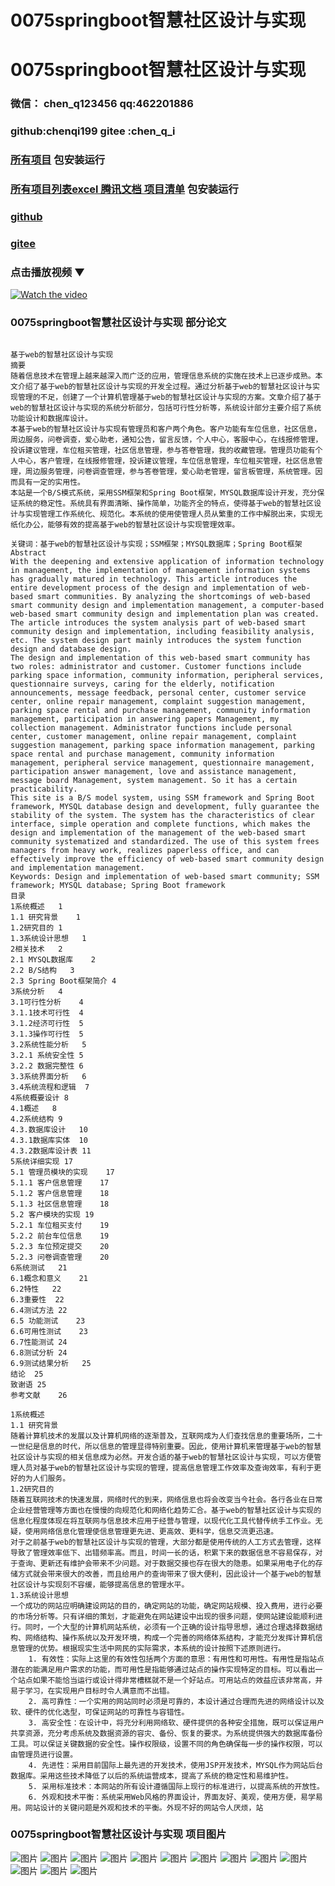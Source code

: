 # 0075springboot智慧社区设计与实现


# 0075springboot智慧社区设计与实现

### 微信： chen_q123456  qq:462201886
### github:chenqi199 gitee :chen_q_i

### [所有项目](https://github.com/GraduationProject-springboot/allSpringbootProjects) 包安装运行

### [所有项目列表excel 腾讯文档 项目清单](https://docs.qq.com/sheet/DSHRFSVZ5aEVYT3N3?tab=BB08J2) 包安装运行

### [github](https://chenqi199.github.io)

### [gitee](https://gitee.com/chen_q_i)

### 点击播放视频 ▼
[![Watch the video](https://i.sstatic.net/Vp2cE.png)](https://player.bilibili.com/player.html?isOutside=true&aid=BV16ia6epENY&bvid=BV16ia6epENY&cid=500001610576566&p=76)



### 0075springboot智慧社区设计与实现 部分论文
```

﻿基于web的智慧社区设计与实现
摘要
随着信息技术在管理上越来越深入而广泛的应用，管理信息系统的实施在技术上已逐步成熟。本文介绍了基于web的智慧社区设计与实现的开发全过程。通过分析基于web的智慧社区设计与实现管理的不足，创建了一个计算机管理基于web的智慧社区设计与实现的方案。文章介绍了基于web的智慧社区设计与实现的系统分析部分，包括可行性分析等，系统设计部分主要介绍了系统功能设计和数据库设计。
本基于web的智慧社区设计与实现有管理员和客户两个角色。客户功能有车位信息，社区信息，周边服务，问卷调查，爱心助老，通知公告，留言反馈，个人中心，客服中心，在线报修管理，投诉建议管理，车位租买管理，社区信息管理，参与答卷管理，我的收藏管理。管理员功能有个人中心，客户管理，在线报修管理，投诉建议管理，车位信息管理，车位租买管理，社区信息管理，周边服务管理，问卷调查管理，参与答卷管理，爱心助老管理，留言板管理，系统管理。因而具有一定的实用性。
本站是一个B/S模式系统，采用SSM框架和Spring Boot框架，MYSQL数据库设计开发，充分保证系统的稳定性。系统具有界面清晰、操作简单，功能齐全的特点，使得基于web的智慧社区设计与实现管理工作系统化、规范化。本系统的使用使管理人员从繁重的工作中解脱出来，实现无纸化办公，能够有效的提高基于web的智慧社区设计与实现管理效率。

关键词：基于web的智慧社区设计与实现；SSM框架；MYSQL数据库；Spring Boot框架
Abstract
With the deepening and extensive application of information technology in management, the implementation of management information systems has gradually matured in technology. This article introduces the entire development process of the design and implementation of web-based smart communities. By analyzing the shortcomings of web-based smart community design and implementation management, a computer-based web-based smart community design and implementation plan was created. The article introduces the system analysis part of web-based smart community design and implementation, including feasibility analysis, etc. The system design part mainly introduces the system function design and database design.
The design and implementation of this web-based smart community has two roles: administrator and customer. Customer functions include parking space information, community information, peripheral services, questionnaire surveys, caring for the elderly, notification announcements, message feedback, personal center, customer service center, online repair management, complaint suggestion management, parking space rental and purchase management, community information management, participation in answering papers Management, my collection management. Administrator functions include personal center, customer management, online repair management, complaint suggestion management, parking space information management, parking space rental and purchase management, community information management, peripheral service management, questionnaire management, participation answer management, love and assistance management, message board Management, system management. So it has a certain practicability.
This site is a B/S model system, using SSM framework and Spring Boot framework, MYSQL database design and development, fully guarantee the stability of the system. The system has the characteristics of clear interface, simple operation and complete functions, which makes the design and implementation of the management of the web-based smart community systematized and standardized. The use of this system frees managers from heavy work, realizes paperless office, and can effectively improve the efficiency of web-based smart community design and implementation management.
Keywords: Design and implementation of web-based smart community; SSM framework; MYSQL database; Spring Boot framework
目录
1系统概述	1
1.1 研究背景	1
1.2研究目的	1
1.3系统设计思想	1
2相关技术	2
2.1 MYSQL数据库	2
2.2 B/S结构	3
2.3 Spring Boot框架简介	4
3系统分析	4
3.1可行性分析	4
3.1.1技术可行性	4
3.1.2经济可行性	5
3.1.3操作可行性	5
3.2系统性能分析	5
3.2.1 系统安全性	5
3.2.2 数据完整性	6
3.3系统界面分析	6
3.4系统流程和逻辑	7
4系统概要设计	8
4.1概述	8
4.2系统结构	9
4.3.数据库设计	10
4.3.1数据库实体	10
4.3.2数据库设计表	11
5系统详细实现	17
5.1 管理员模块的实现	17
5.1.1 客户信息管理	17
5.1.2 客户信息管理	18
5.1.3 社区信息管理	18
5.2 客户模块的实现	19
5.2.1 车位租买支付	19
5.2.2 前台车位信息	19
5.2.3 车位预定提交	20
5.2.3 问卷调查管理	20
6系统测试	21
6.1概念和意义	21
6.2特性	22
6.3重要性	22
6.4测试方法	22
6.5 功能测试	23
6.6可用性测试	23
6.7性能测试	24
6.8测试分析	24
6.9测试结果分析	25
结论	25
致谢语	25
参考文献	26

1系统概述
1.1 研究背景
随着计算机技术的发展以及计算机网络的逐渐普及，互联网成为人们查找信息的重要场所，二十一世纪是信息的时代，所以信息的管理显得特别重要。因此，使用计算机来管理基于web的智慧社区设计与实现的相关信息成为必然。开发合适的基于web的智慧社区设计与实现，可以方便管理人员对基于web的智慧社区设计与实现的管理，提高信息管理工作效率及查询效率，有利于更好的为人们服务。
1.2研究目的
随着互联网技术的快速发展，网络时代的到来，网络信息也将会改变当今社会。各行各业在日常企业经营管理等方面也在慢慢的向规范化和网络化趋势汇合。基于web的智慧社区设计与实现的信息化程度体现在将互联网与信息技术应用于经营与管理，以现代化工具代替传统手工作业。无疑，使用网络信息化管理使信息管理更先进、更高效、更科学，信息交流更迅速。
对于之前基于web的智慧社区设计与实现的管理，大部分都是使用传统的人工方式去管理，这样导致了管理效率低下、出错频率高。而且，时间一长的话，积累下来的数据信息不容易保存，对于查询、更新还有维护会带来不少问题。对于数据交接也存在很大的隐患。如果采用电子化的存储方式就会带来很大的改善，而且给用户的查询带来了很大便利，因此设计一个基于web的智慧社区设计与实现刻不容缓，能够提高信息的管理水平。
1.3系统设计思想
一个成功的网站应明确建设网站的目的，确定网站的功能，确定网站规模、投入费用，进行必要的市场分析等。只有详细的策划，才能避免在网站建设中出现的很多问题，使网站建设能顺利进行。同时，一个大型的计算机网站系统，必须有一个正确的设计指导思想，通过合理选择数据结构、网络结构、操作系统以及开发环境，构成一个完善的网络体系结构，才能充分发挥计算机信息管理的优势。根据现实生活中网民的实际需求，本系统的设计按照下述原则进行。
    1. 有效性：实际上这里的有效性包括两个方面的意思：有用性和可用性。有用性是指站点潜在的能满足用户需求的功能，而可用性是指能够通过站点的操作实现特定的目标。可以看出一个站点如果不能恰当运行或设计得非常槽糕就不是一个好站点。可用站点的效益应该非常高，并易于学习，在实现用户目标时令人满意而不出错。
    2. 高可靠性：一个实用的网站同时必须是可靠的，本设计通过合理而先进的网络设计以及软、硬件的优化选型，可保证网站的可靠性与容错性。
    3. 高安全性：在设计中，将充分利用网络软、硬件提供的各种安全措施，既可以保证用户共享资源，充分考虑系统及数据资源的容灾、备份、恢复的要求。为系统提供强大的数据库备份工具。可以保证关键数据的安全性。操作权限级，设置不同的角色确保每一步的操作权限，可以由管理员进行设置。
    4. 先进性：采用目前国际上最先进的开发技术，使用JSP开发技术，MYSQL作为网站后台数据库。采用这些技术降低了以后的系统运营成本，提高了系统的稳定性和易维护性。
    5. 采用标准技术：本网站的所有设计遵循国际上现行的标准进行，以提高系统的开放性。
    6. 外观和技术平衡：系统采用Web风格的界面设计，界面友好、美观，使用方便，易学易用。网站设计的关键问题是外观和技术的平衡。外现不好的网站令人厌烦，站

```
### 0075springboot智慧社区设计与实现 项目图片
![图片](/images/0075springbootimg_001.jpg)
![图片](/images/0075springbootimg_003.jpg)
![图片](/images/0075springbootimg_002.jpg)
![图片](/images/0075springbootimg_012.jpg)
![图片](/images/0075springbootimg_006.jpg)
![图片](/images/0075springbootimg_007.jpg)
![图片](/images/0075springbootimg_013.jpg)
![图片](/images/0075springbootimg_005.jpg)
![图片](/images/0075springbootimg_011.jpg)
![图片](/images/0075springbootimg_010.jpg)
![图片](/images/0075springbootimg_004.jpg)
![图片](/images/0075springbootimg_009.jpg)
![图片](/images/0075springbootimg_008.jpg)








